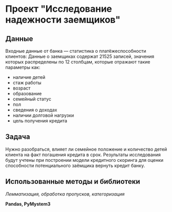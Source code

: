 # Проект "Исследование надежности заемщиков"

## Данные
Входные данные от банка — статистика о платёжеспособности клиентов:
Данные о заемщиках содержат 21525 записей, значения которых распределены по 12 столбцам, которые отражают такие параметры как:
- наличие детей
- стаж работы
- возраст
- образование
- семейный статус
- пол
- сведения о доходах 
- наличии долговой нагрузки 
- цель получения кредита
## Задача
Нужно разобраться, влияет ли семейное положение и количество детей клиента на факт погашения кредита в срок. Результаты исследования будут учтены при построении модели кредитного скоринга для оценки способности потенциального заёмщика вернуть кредит банку.
## Использованные методы и библиотеки
*Лемматизация, обработка пропусков, категоризация*

**Pandas, PyMystem3**
